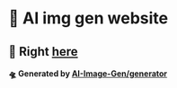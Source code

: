 # 🎉 AI img gen website

## 🍹 Right [here](https://ai-image-gen.github.io/) 

**🛸 Generated by [AI-Image-Gen/generator](https://github.com/AI-Image-Gen/generator)**
